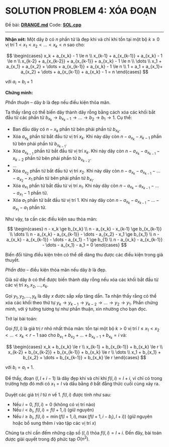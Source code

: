 # SOLUTION PROBLEM 4: XÓA ĐOẠN

Đề bài: **[DRANGE.md](../DRANGE.md)**
Code: **[SOL.cpp](SOL.cpp)**

---

**Nhận xét:** Một dãy $b$ có $n$ phần tử là đẹp khi và chỉ khi tồn tại một bộ $k \ge 0$ vị trí $1 < x_1 < x_2 < \dots < x_k < n$ sao cho:

$$
\begin{cases}
x_k + a_{x_k} - 1 \le n \\
x_{k-1} + a_{x_{k-1}} + a_{x_k} - 1 \le n \\
x_{k-2} + a_{x_{k-2}} + a_{x_{k-1}} + a_{x_k} - 1 \le n \\
\dots \\
x_1 + a_{x_1} + a_{x_2} + \dots + a_{x_{k-1}} + a_{x_k} - 1 \le n \\
1 + a_1 + a_{x_1}+ a_{x_2} + \dots + a_{x_{k-1}} + a_{x_k} - 1 = n
\end{cases}
$$

với $a_i = b_i + 1$

**Chứng minh:**

*Phần thuận* $–$ dãy $b$ là đẹp nếu điều kiện thỏa mãn.

Ta thấy rằng có thể biến dãy thành dãy rỗng bằng cách xóa các khối bắt đầu từ các phần tử $b_{x_k} \to b_{x_k-1} \to \dots \to b_2 \to b_1 \to 1$. Cụ thể:

* Ban đầu dãy có $n - x_k$ phần tử bên phải phần tử $b_{x_k}$.
* Xóa $a_{x_k}$ phần tử bắt đầu từ vị trí $x_k$. Khi này dãy còn $n - a_{x_k} - x_{k-1}$ phần tử bên phải phần tử $b_{x_{k-1}}$.
* Xóa $a_{x_{k-1}}$ phần tử bắt đầu từ vị trí $x_{k}$. Khi này dãy còn $n - a_{x_k} - a_{x_{k-1}} - x_{k-2}$ phần tử bên phải phần tử $b_{x_{k-2}}$.
* $\dots$
* Xóa $a_{x_2}$ phần tử bắt đầu từ vị trí $x_2$. Khi này dãy còn $n - a_{x_k} - a_{x_{k-1}} - \dots - a_{x_2} - x_1$ phần tử bên phải phần tử $b_{x_1}$.
* Xóa $a_{x_1}$ phần tử bắt đầu từ vị trí $x_1$. Khi này dãy còn $n - a_{x_k} - a_{x_{k-1}} - \dots - a_{x_1} - 1$ phần tử.
* Xóa $a_1$ phần tử bắt đầu từ vị trí $1$. Khi này dãy còn $n - a_{x_k} - a_{x_{k-1}} - \dots - a_{x_1} - a_1$ phần tử.

Như vậy, ta cần các điều kiện sau thỏa mãn:

$$
\begin{cases}
n - x_k \ge b_{x_k} \\
n - a_{x_k} - x_{k-1} \ge b_{x_{k-1}} \\
\dots \\
n - a_{x_k} - a_{x_{k-1}} - \dots - a_{x_2} - x_1 \ge b_{x_1} \\
n - a_{x_k} - a_{x_{k-1}} - \dots - a_{x_1} - 1 \ge b_{1} \\
n - a_{x_k} - a_{x_{k-1}} - \dots - a_{x_1} - a_1 = 0
\end{cases}
$$

Biến đổi từng điều kiện trên có thể dễ dàng thu được các điều kiện trong giả thuyết.

*Phần đảo* $–$ điều kiện thỏa mãn nếu dãy $b$ là đẹp.

Giả sử dãy $b$ có thể được biến thành dãy rỗng nếu xóa các khối bắt đầu từ các vị trí $x_1, x_2, \dots, x_k$.

Gọi $y_1, y_2, \dots, y_k$ là dãy $x$ được sắp xếp tăng dần. Ta nhận thấy rằng có thể xóa các khối theo thứ tự $y_k \to y_{k-1} \to y_{k-2} \to \dots \to y_2 \to y_1$. Phần chứng minh, với ý tưởng tương tự như phần thuận, xin nhường cho bạn đọc.

Trở lại bài toán:

Gọi $f(l, i)$ là giá trị $r$ nhỏ nhất thỏa mãn: tồn tại một bộ $k > 0$ vị trí $l \le x_1 < x_2 < \dots < x_k < r - 1$ sao cho $b_{x_1} + b_{x_2} + \dots + b_{x_k-1} + b_{x_k} = i$ và:

$$
\begin{cases}
x_k + b_{x_k} \le r \\
x_{k-1} + b_{x_{k-1}} + b_{x_k} \le r \\
x_{k-2} + b_{x_{k-2}} + b_{x_{k-1}} + b_{x_k} \le r \\
\dots \\
x_1 + b_{x_1} + b_{x_2} + \dots + b_{x_{k-1}} + b_{x_k} \le r
\end{cases}
$$

với $b_i = a_i + 1$.

Để thấy, đoạn $(l, l + i - 1)$ là dãy đẹp khi và chỉ khi $f(l, i) = l + i$, vì chỉ có trong trường hợp đó mới có $x_1 = l$ và dấu bằng ở bất đẳng thức cuối cùng xảy ra.

Duyệt các giá trị $l$ từ $n$ về $1$. $f(l, i)$ được tính như sau:

* Nếu $i = 0$, $f(l, i) = 0$ (không có vị trí nào)
* Nếu $i < b_i$, $f(l, i) = f(l + 1, i)$ (giữ nguyên)
* Nếu $i \ge b_i$, $f(l, i) = \min(f(l + 1, i), \max(f(l + 1, i - b_i), l + i))$ (giữ nguyên hoặc bổ sung thêm $i$ vào tập các vị trí $x$)

Chúng ta chỉ cần đếm những cặp số $(l, i)$ thỏa $f(l, i) = l + i$. Đến đây, bài toán được giải quyết trong độ phức tạp $O(n^2)$.
